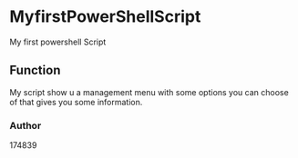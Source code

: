 # MyfirstPowerShellScript
My first powershell Script

## Function
My script show u a management menu with some options you can choose of that gives you some information.

### Author
174839

